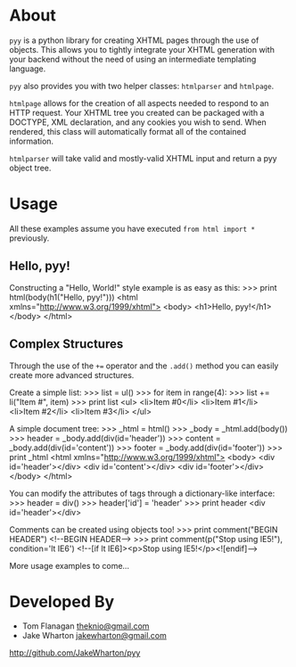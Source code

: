 About
=====
`pyy` is a python library for creating XHTML pages through the use of objects.
This allows you to tightly integrate your XHTML generation with your backend
without the need of using an intermediate templating language.

`pyy` also provides you with two helper classes: `htmlparser` and `htmlpage`.

`htmlpage` allows for the creation of all aspects needed to respond to an
HTTP request. Your XHTML tree you created can be packaged with a DOCTYPE, XML
declaration, and any cookies you wish to send. When rendered, this class will
automatically format all of the contained information.

`htmlparser` will take valid and mostly-valid XHTML input and return a pyy
object tree.

Usage
=====
All these examples assume you have executed `from html import *` previously.

Hello, pyy!
-----------
Constructing a "Hello, World!" style example is as easy as this:
    >>> print html(body(h1("Hello, pyy!")))
    &lt;html xmlns="http://www.w3.org/1999/xhtml">
      &lt;body>
        &lt;h1>Hello, pyy!&lt;/h1>
      &lt;/body>
    &lt;/html>

Complex Structures
------------------
Through the use of the `+=` operator and the `.add()` method you can easily create more advanced structures.

Create a simple list:
    >>> list = ul()
    >>> for item in range(4):
    >>>   list += li("Item #", item)
    >>> print list
    &lt;ul>
      &lt;li>Item #0&lt;/li>
      &lt;li>Item #1&lt;/li>
      &lt;li>Item #2&lt;/li>
      &lt;li>Item #3&lt;/li>
    &lt;/ul>

A simple document tree:
    >>> _html = html()
    >>> _body = _html.add(body())
    >>> header  = _body.add(div(id='header'))
    >>> content = _body.add(div(id='content'))
    >>> footer  = _body.add(div(id='footer'))
    >>> print _html
    &lt;html xmlns="http://www.w3.org/1999/xhtml">
      &lt;body>
        &lt;div id='header'>&lt;/div>
        &lt;div id='content'>&lt;/div>
        &lt;div id='footer'>&lt;/div>
      &lt;/body>
    &lt;/html>

You can modify the attributes of tags through a dictionary-like interface:
    >>> header = div()
    >>> header['id'] = 'header'
    >>> print header
    &lt;div id='header'>&lt;/div>

Comments can be created using objects too!
    >>> print comment("BEGIN HEADER")
    &lt;!--BEGIN HEADER-->
    >>> print comment(p("Stop using IE5!"), condition='lt IE6')
    &lt;!--[if lt IE6]>&lt;p>Stop using IE5!&lt;/p>&lt;![endif]-->

More usage examples to come...

Developed By
============
* Tom Flanagan <theknio@gmail.com>
* Jake Wharton <jakewharton@gmail.com>

http://github.com/JakeWharton/pyy